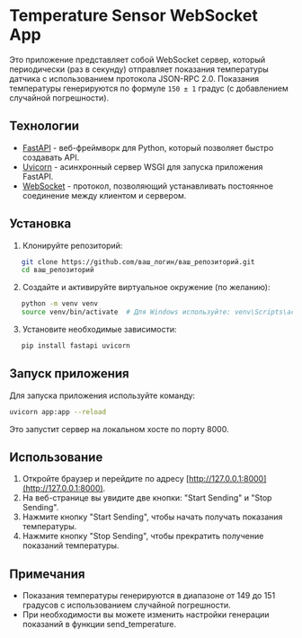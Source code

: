 # Temperature Sensor WebSocket App

Это приложение представляет собой WebSocket сервер, который периодически (раз в секунду) отправляет показания температуры датчика с использованием протокола JSON-RPC 2.0. Показания температуры генерируются по формуле `150 ± 1` градус (с добавлением случайной погрешности).

## Технологии

- [FastAPI](https://fastapi.tiangolo.com/) - веб-фреймворк для Python, который позволяет быстро создавать API.
- [Uvicorn](https://www.uvicorn.org/) - асинхронный сервер WSGI для запуска приложения FastAPI.
- [WebSocket](https://developer.mozilla.org/en-US/docs/Web/API/WebSocket) - протокол, позволяющий устанавливать постоянное соединение между клиентом и сервером.

## Установка

1. Клонируйте репозиторий:

```bash
   git clone https://github.com/ваш_логин/ваш_репозиторий.git
   cd ваш_репозиторий
```
2. Создайте и активируйте виртуальное окружение (по желанию):
```bash
   python -m venv venv
   source venv/bin/activate  # Для Windows используйте: venv\Scripts\activate
```
3. Установите необходимые зависимости:
```bash
   pip install fastapi uvicorn
```
## Запуск приложения

Для запуска приложения используйте команду:
```bash
uvicorn app:app --reload
```
Это запустит сервер на локальном хосте по порту 8000.

## Использование

1. Откройте браузер и перейдите по адресу [http://127.0.0.1:8000](http://127.0.0.1:8000).
2. На веб-странице вы увидите две кнопки: "Start Sending" и "Stop Sending".
3. Нажмите кнопку "Start Sending", чтобы начать получать показания температуры.
4. Нажмите кнопку "Stop Sending", чтобы прекратить получение показаний температуры.

## Примечания

- Показания температуры генерируются в диапазоне от 149 до 151 градусов с использованием случайной погрешности.
- При необходимости вы можете изменить настройки генерации показаний в функции send_temperature.

